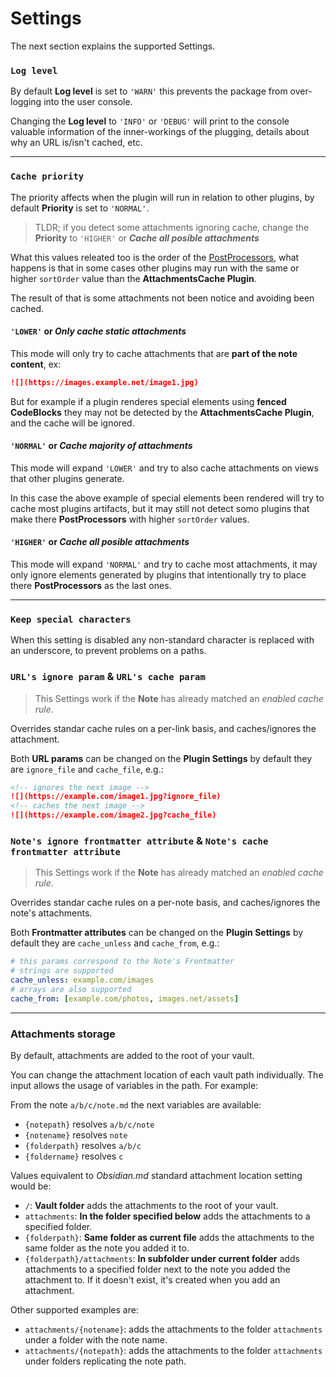 # Settings

The next section explains the supported Settings.

### `Log level`

By default **Log level** is set to `'WARN'` this prevents the package from over-logging into the user console.

Changing the **Log level** to `'INFO'` or `'DEBUG'` will print to the console valuable information of the inner-workings of the plugging, details about why an URL is/isn't cached, etc.

---

### `Cache priority`

The priority affects when the plugin will run in relation to other plugins, by default **Priority** is set to `'NORMAL'`.

> TLDR; if you detect some attachments ignoring cache, change the **Priority** to `'HIGHER'` or _**Cache all posible attachments**_

What this values releated too is the order of the [PostProcessors](https://docs.obsidian.md/Plugins/Editor/Markdown+post+processing), what happens is that in some cases other plugins may run with the same or higher `sortOrder` value than the **AttachmentsCache Plugin**.

The result of that is some attachments not been notice and avoiding been cached.

#### `'LOWER'` or _**Only cache static attachments**_

This mode will only try to cache attachments that are **part of the note content**, ex:

```md
![](https://images.example.net/image1.jpg)
```

But for example if a plugin renderes special elements using **fenced CodeBlocks** they may not be detected by the **AttachmentsCache Plugin**, and the cache will be ignored.

#### `'NORMAL'` or _**Cache majority of attachments**_

This mode will expand `'LOWER'` and try to also cache attachments on views that other plugins generate.

In this case the above example of special elements been rendered will try to cache most plugins artifacts, but it may still not detect somo plugins that make there **PostProcessors** with higher `sortOrder` values.

#### `'HIGHER'` or _**Cache all posible attachments**_

This mode will expand `'NORMAL'` and try to cache most attachments, it may only ignore elements generated by plugins that intentionally try to place there **PostProcessors** as the last ones.

---

### `Keep special characters`

When this setting is disabled any non-standard character is replaced with an underscore, to prevent problems on a paths.

### `URL's ignore param` & `URL's cache param`

> This Settings work if the **Note** has already matched an _enabled cache rule_.

Overrides standar cache rules on a per-link basis, and caches/ignores the attachment.

Both **URL params** can be changed on the **Plugin Settings** by default they are `ignore_file` and `cache_file`, e.g.:

```md
<!-- ignores the next image -->
![](https://example.com/image1.jpg?ignore_file)
<!-- caches the next image -->
![](https://example.com/image2.jpg?cache_file)
```

### `Note's ignore frontmatter attribute` & `Note's cache frontmatter attribute`

> This Settings work if the **Note** has already matched an _enabled cache rule_.

Overrides standar cache rules on a per-note basis, and caches/ignores the note's attachments.

Both **Frontmatter attributes** can be changed on the **Plugin Settings** by default they are `cache_unless` and `cache_from`, e.g.:

```yml
# this params correspond to the Note's Frontmatter
# strings are supported
cache_unless: example.com/images
# arrays are also supported
cache_from: [example.com/photos, images.net/assets]
```

---

### Attachments storage

By default, attachments are added to the root of your vault.

You can change the attachment location of each vault path individually. The input allows the usage of variables in the path. For example:

From the note `a/b/c/note.md` the next variables are available:

- `{notepath}` resolves `a/b/c/note`
- `{notename}` resolves `note`
- `{folderpath}` resolves `a/b/c`
- `{foldername}` resolves `c`

<!--
> TODO: add this options
From the attachment added the next variables are available:

- `{ext}` like `jpg`, `pdf` or `mp3`
- `{type}` user-defined extension groups, like `images = jpg,png`
-->
Values equivalent to _Obsidian.md_ standard attachment location setting would be:

- `/`: **Vault folder** adds the attachments to the root of your vault.
- `attachments`: **In the folder specified below** adds the attachments to a specified folder.
- `{folderpath}`: **Same folder as current file** adds the attachments to the same folder as the note you added it to.
- `{folderpath}/attachments`: **In subfolder under current folder** adds attachments to a specified folder next to the note you added the attachment to. If it doesn't exist, it's created when you add an attachment.

Other supported examples are:

- `attachments/{notename}`: adds the attachments to the folder `attachments` under a folder with the note name.
- `attachments/{notepath}`: adds the attachments to the folder `attachments` under folders replicating the note path.
